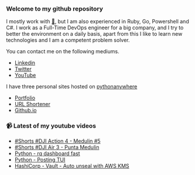 ### Welcome to my github repository

I mostly work with [:snake:](https://www.python.org/), but I am also experienced in Ruby, Go, Powershell and C#. I work as a Full-Time DevOps engineer for a big company, and I try to better the environment on a daily basis, apart from this I like to learn new technologies and I am a competent problem solver.

You can contact me on the following mediums.
- [Linkedin](https://www.linkedin.com/in/r3ap3rpy)
- [Twitter](https://twitter.com/r3ap3rpy)
- [YouTube](https://www.youtube.com/channel/UC1qkMXH8d2I9DDAtBSeEHqg)

I have three personal sites hosted on [pythonanywhere](https://www.pythonanywhere.com/)
- [Portfolio](http://r3ap3rpy.pythonanywhere.com/)
- [URL Shortener](http://shortenpy.pythonanywhere.com/)
- [Github.io](https://r3ap3rpy.github.io/)

### :video_camera: Latest of my youtube videos
<!-- YOUTUBE:START -->
- [#Shorts #DJI Action 4 - Medulin #5](https://www.youtube.com/watch?v=ddZIGnuUaSc)
- [#Shorts #DJI Air 3 - Punta Medulin](https://www.youtube.com/watch?v=oqE-LBs_iLU)
- [Python - rq dashboard fast](https://www.youtube.com/watch?v=1c4CuxY7Sdo)
- [Python - Posting TUI](https://www.youtube.com/watch?v=lZuboErpMmQ)
- [HashiCorp - Vault - Auto unseal with AWS KMS](https://www.youtube.com/watch?v=Htf3fjARv7w)
<!-- YOUTUBE:END -->

